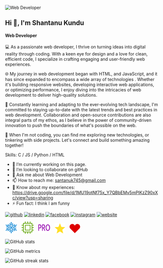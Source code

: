 ![Web Developer](https://media.licdn.com/dms/image/D5616AQF-Dl7RCt1NVQ/profile-displaybackgroundimage-shrink_350_1400/0/1712819383766?e=1718236800&v=beta&t=zx979IK32yyYJ-GPMXGuJGHvzCoURT219s7MysVq3-g)

## Hi 👋, I'm  Shantanu Kundu
#### Web Developer

💻 As a passionate web developer, I thrive on turning ideas into digital reality through coding. With a keen eye for design and a love for clean, efficient code, I specialize in crafting engaging and user-friendly web experiences.

🌐 My journey in web development began with HTML, and JavaScript, and it has since expanded to encompass a wide array of technologies . Whether it's building responsive websites, developing interactive web applications, or optimizing performance, I enjoy diving into the intricacies of web development to deliver high-quality solutions.

🚀 Constantly learning and adapting to the ever-evolving tech landscape, I'm committed to staying up-to-date with the latest trends and best practices in web development. Collaboration and open-source contributions are also integral parts of my ethos, as I believe in the power of community-driven innovation to push the boundaries of what's possible on the web.

🔧 When I'm not coding, you can find me exploring new technologies, or tinkering with side projects. Let's connect and build something amazing together!

Skills: C / JS  / Python / HTML 

- 🔭 I’m currently working on this page. 
- 👯 I’m looking to collaborate on gitHub 
- 💬 Ask me about Web Development 
- 📫 How to reach me: santanuk745@gmail.com 
- 📄 Know about my experiences: https://drive.google.com/file/d/1MU19otNf75x_Y7QBbEMv5mPlKzZ90xXc/view?usp=sharing 
- ⚡ Fun fact: I think I am funny 


[<img src='https://cdn.jsdelivr.net/npm/simple-icons@3.0.1/icons/github.svg' alt='github' height='40'>](https://github.com/DevVoyageR007)  [<img src='https://cdn.jsdelivr.net/npm/simple-icons@3.0.1/icons/linkedin.svg' alt='linkedin' height='40'>](https://www.linkedin.com/in/https://www.linkedin.com/in/shantanu-kundu-ab093022b//)  [<img src='https://cdn.jsdelivr.net/npm/simple-icons@3.0.1/icons/facebook.svg' alt='facebook' height='40'>](https://www.facebook.com/https://www.facebook.com/shantanu.kundu251217?mibextid=ZbWKwL)  [<img src='https://cdn.jsdelivr.net/npm/simple-icons@3.0.1/icons/instagram.svg' alt='instagram' height='40'>](https://www.instagram.com/https://www.instagram.com/shantanu_kundu_sk/?igsh=MWZjb2xqMGxocWY3eA%3D%3D/)  [<img src='https://cdn.jsdelivr.net/npm/simple-icons@3.0.1/icons/icloud.svg' alt='website' height='40'>](https://sites.google.com/diu.edu.bd/santanu-kundu/about)  

<a href='https://archiveprogram.github.com/'><img src='https://raw.githubusercontent.com/acervenky/animated-github-badges/master/assets/acbadge.gif' width='40' height='40'></a> <a href='https://docs.github.com/en/developers'><img src='https://raw.githubusercontent.com/acervenky/animated-github-badges/master/assets/devbadge.gif' width='40' height='40'></a> <a href='https://github.com/pricing'><img src='https://raw.githubusercontent.com/acervenky/animated-github-badges/master/assets/pro.gif' width='40' height='40'></a> <a href='https://stars.github.com/'><img src='https://raw.githubusercontent.com/acervenky/animated-github-badges/master/assets/starbadge.gif' width='35' height='35'></a> <a href='https://docs.github.com/en/github/supporting-the-open-source-community-with-github-sponsors'><img src='https://raw.githubusercontent.com/acervenky/animated-github-badges/master/assets/sponsorbadge.gif' width='35' height='35'></a> 

![GitHub stats](https://github-readme-stats.vercel.app/api?username=DevVoyageR007&show_icons=true)  

![GitHub metrics](https://metrics.lecoq.io/DevVoyageR007)  

![GitHub streak stats](https://streak-stats.demolab.com/?user=DevVoyageR007)  

